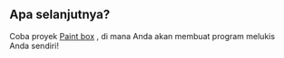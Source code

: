 ## Apa selanjutnya?

Coba proyek [Paint box](https://projects.raspberrypi.org/en/projects/paint-box) , di mana Anda akan membuat program melukis Anda sendiri!